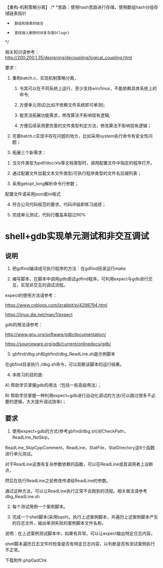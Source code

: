 【重构-机制策略分离】
/*
 *思路：使用hash思路进行存储，使用数组hash分组存储链表指针
 *      数组和链表的结合
 *      查找插入删除时间复杂度O(logn)
 */


相关知识请参考：http://200.200.1.35/designing/decoupling/logical_coupling.html

要求：



1. 重构batch.c，实现机制策略分离，

   1) 令其可以在不同系统上运行，至少支持win/linux，不能依赖具体系统上的命令;

   2) 方便单元测试(比如不依赖文件系统即可单测);

   3) 能灵活拓展功能需求，修改算法不影响现有逻辑;

   4) 方便后续采用更完善的文件类型判定方法，修改算法不影响现有逻辑；

2. 完善batch.c实现中存在问题的地方，比如采用system执行命令有安全性问题；

3. 拓展三个新需求：

  1) 当文件类型为pdf/doc/xls等文档类型时，调用配置文件中指定的程序打开。

  2) 通过配置文件加载文本文件类型/可执行程序类型的文件名后缀列表；

  3) 采用getopt_long解析命令行参数；

  配置文件请采用json或ini格式

4. 符合公司代码规范的要求，代码评级即练习成绩；

5. 完成单元测试，代码行覆盖率超过90%




# shell+gdb实现单元测试和非交互调试



## 说明



1. 把gdfind编译成可执行程序的方法：在gdfind目录运行make



2. 编写脚本，在脚本中调用gdb调试gdfind程序。可利用expect与gdb进行交互，实现非交互的调试流程。

expect的使用方法请参考：

https://www.cnblogs.com/lzrabbit/p/4298794.html

https://linux.die.net/man/1/expect



gdb的用法请参考：

http://www.gnu.org/software/gdb/documentation/

https://sourceware.org/gdb/current/onlinedocs/gdb/



3. gbfind/dbg.sh和gbfind/dbg_ReadLine.sh是示例脚本



在gbfind目录执行./dbg.sh命令，可以观察该脚本的运行结果。



4. 本练习的目的是:



A) 帮助学员掌握gdb的用法（包括一些高级用法）；

B) 帮助学员掌握一种利用expect+gdb进行自动化调试的方法(可以跳过很多不必要的逻辑，大大提升调试效率)；



## 要求



1. 使用expect+gdb的方式(参考gbfind/dbg.sh)对CheckPath，ReadLine_NoSkip，

ReadLine_SkipCppComment，ReadLine，StatFile，StatDirectory这6个函数进行单元测试。



对于ReadLine这类有复杂参数依赖的函数，可以在ReadLine或其调用者上设断点，

然后在执行ReadLine之前修改传递给ReadLine的参数。

通过这种方法，可以让ReadLine执行正常不会跑到的流程。相关做法请参考dbg_ReadLine.sh



2. 每个测试用例一个案例脚本。



3. 完成一个shell脚本(采用bash)，执行上述案例脚本，并遍历上述案例脚本产生的日志文件，输出单测失败的案例脚本文件名称。

说明：在上述案例测试脚本中，如果有异常，可以让expect输出特定日志内容。

shell脚本遍历日志文件时检查是否有特定日志内容，以判断是否有测试案例执行不正常。


下载附件:php0adChk


